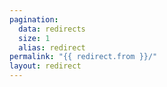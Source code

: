 ```yaml
---
pagination:
  data: redirects
  size: 1
  alias: redirect
permalink: "{{ redirect.from }}/"
layout: redirect
---
```

